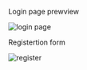 Login page prewview

![login page](https://github.com/Vishallab/My-Login-App/assets/74778363/ee7bc7aa-e461-40c8-9ec0-252f77c18f55)

Registertion form


![register](https://github.com/Vishallab/My-Login-App/assets/74778363/697a89c0-3728-4e77-bff9-d1353c2de426)
